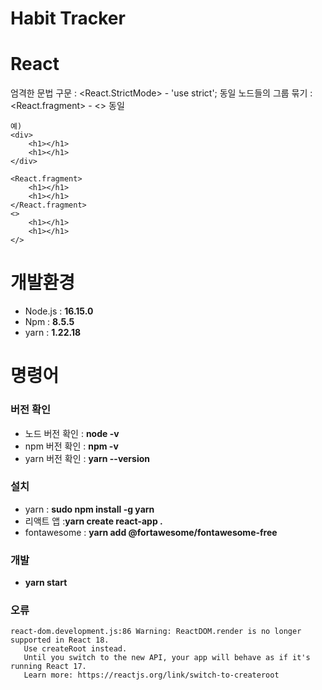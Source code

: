 # Habit Tracker

# React
엄격한 문법 구문 : <React.StrictMode>
                - 'use strict'; 동일
노드들의 그룹 묶기 : <React.fragment>
                - <> 동일
```
예)
<div>
    <h1></h1>
    <h1></h1>
</div>

<React.fragment>
    <h1></h1>
    <h1></h1>
</React.fragment>
<>
    <h1></h1>
    <h1></h1>
</>
```

# 개발환경
* Node.js : **16.15.0**
* Npm : **8.5.5**
* yarn : **1.22.18**

# 명령어
### 버전 확인
* 노드 버전 확인 : **node -v**
* npm 버전 확인 : **npm -v**
* yarn 버전 확인 : **yarn --version**

### 설치
* yarn : **sudo npm install -g yarn**
* 리액트 앱 :**yarn create react-app .**
* fontawesome : **yarn add @fortawesome/fontawesome-free**

### 개발
* **yarn start**

### 오류
```
react-dom.development.js:86 Warning: ReactDOM.render is no longer supported in React 18.
   Use createRoot instead.
   Until you switch to the new API, your app will behave as if it's running React 17.
   Learn more: https://reactjs.org/link/switch-to-createroot
```